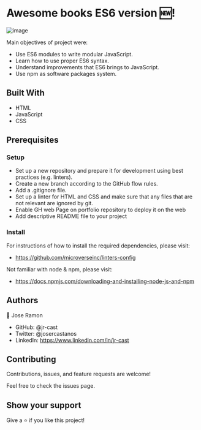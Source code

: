 # Awesome books ES6 version 🆕!

![image](https://user-images.githubusercontent.com/58822719/166174718-62aa5677-6194-436e-892c-892db422c4aa.png)

Main objectives of project were:

* Use ES6 modules to write modular JavaScript.
* Learn how to use proper ES6 syntax.
* Understand improvements that ES6 brings to JavaScript.
* Use npm as software packages system.

## Built With

- HTML
- JavaScript
- CSS

## Prerequisites

### Setup

- Set up a new repository and prepare it for development using best practices (e.g. linters).
- Create a new branch according to the GitHub flow rules.
- Add a .gitignore file.
- Set up a linter for HTML and CSS and make sure that any files that are not relevant are ignored by git.
- Enable GH web Page on portfolio repository to deploy it on the web
- Add descriptive README file to your project

### Install

For instructions of how to install the required dependencies, please visit:

- https://github.com/microverseinc/linters-config

Not familiar with node & npm, please visit:

- https://docs.npmjs.com/downloading-and-installing-node-js-and-npm

## Authors

:bust_in_silhouette: Jose Ramon

- GitHub: @jr-cast
- Twitter: @josercastanos
- LinkedIn: https://www.linkedin.com/in/jr-cast


## Contributing

Contributions, issues, and feature requests are welcome!

Feel free to check the issues page.

## Show your support

Give a :star: if you like this project!
